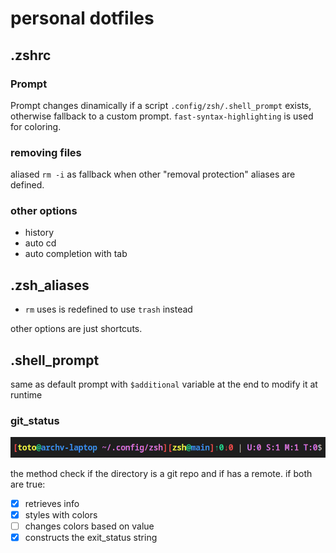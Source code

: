 # personal dotfiles

## .zshrc

### Prompt

Prompt changes dinamically if a script `.config/zsh/.shell_prompt` exists, otherwise fallback to a custom prompt.
`fast-syntax-highlighting` is used for coloring.

### removing files

aliased `rm -i` as fallback when other "removal protection" aliases are defined.

### other options

- history
- auto cd
- auto completion with tab

## .zsh_aliases

- `rm` uses is redefined to use `trash` instead

other options are just shortcuts.

## .shell_prompt

same as default prompt with `$additional` variable at the end to modify it at runtime

### git_status

![example of prompt](imgs/prompt.png)

the method check if the directory is a git repo and if has a remote. if both are true:

- [x] retrieves info
- [x] styles with colors
- [ ] changes colors based on value
- [x] constructs the exit_status string
